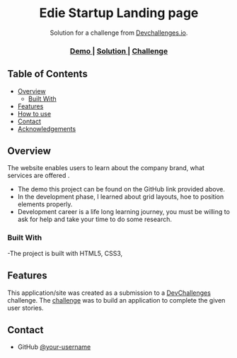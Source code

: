 <!-- Please update value in the {}  -->

<h1 align="center">Edie Startup Landing page</h1>

<div align="center">
   Solution for a challenge from  <a href="http://devchallenges.io" target="_blank">Devchallenges.io</a>.
</div>

<div align="center">
  <h3>
    <a href="https://kitindi.github.io/web_agency_challenge/">
      Demo
    </a>
    <span> | </span>
    <a href="https://github.com/kitindi/web_agency_challenge">
      Solution
    </a>
    <span> | </span>
    <a href="https://devchallenges.io/challenges/xobQBuf8zWWmiYMIAZe0">
      Challenge
    </a>
  </h3>
</div>

<!-- TABLE OF CONTENTS -->

## Table of Contents

- [Overview](#overview)
  - [Built With](#built-with)
- [Features](#features)
- [How to use](#how-to-use)
- [Contact](#contact)
- [Acknowledgements](#acknowledgements)

<!-- OVERVIEW -->

## Overview

The website enables users to learn about the company brand, what services are offered .

- The demo this project can be found on the GitHub link provided above.
- In the development phase, I learned about grid layouts, hoe to position elements properly.
- Development career is a life long learning journey, you must be willing to ask for help and take your time to do some research.

### Built With

-The project is built with HTML5, CSS3,

## Features

<!-- List the features of your application or follow the template. Don't share the figma file here :) -->

This application/site was created as a submission to a [DevChallenges](https://devchallenges.io/challenges) challenge. The [challenge](https://devchallenges.io/challenges/xobQBuf8zWWmiYMIAZe0) was to build an application to complete the given user stories.

## Contact

- GitHub [@your-username](https://github.com/kitindi)
